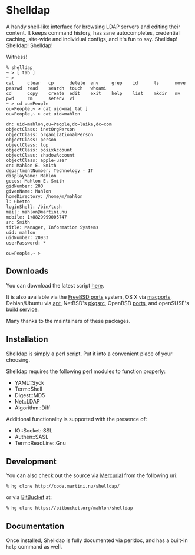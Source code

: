 Shelldap
========

A handy shell-like interface for browsing LDAP servers and editing their
content. It keeps command history, has sane autocompletes, credential caching,
site-wide and individual configs, and it's fun to say.
Shelldap! Shelldap! Shelldap!

Witness!


```
% shelldap 
~ > [ tab ]
~ > 
cat     clear   cp      delete  env     grep    id      ls      move    passwd  read    search  touch   whoami  
cd      copy    create  edit    exit    help    list    mkdir   mv      pwd     rm      setenv  vi      
~ > cd ou=People
ou=People,~ > cat uid=ma[ tab ]
ou=People,~ > cat uid=mahlon

dn: uid=mahlon,ou=People,dc=laika,dc=com
objectClass: inetOrgPerson
objectClass: organizationalPerson
objectClass: person
objectClass: top
objectClass: posixAccount
objectClass: shadowAccount
objectClass: apple-user
cn: Mahlon E. Smith
departmentNumber: Technology - IT
displayName: Mahlon
gecos: Mahlon E. Smith
gidNumber: 200
givenName: Mahlon
homeDirectory: /home/m/mahlon
l: Ghetto
loginShell: /bin/tcsh
mail: mahlon@martini.nu
mobile: 1+8829999005747
sn: Smith
title: Manager, Information Systems
uid: mahlon
uidNumber: 20933
userPassword: *

ou=People,~ > 
```


Downloads
---------

You can download the latest script [here](http://code.martini.nu/shelldap/archive/tip.zip).

It is also available via the 
[FreeBSD ports](http://www.freebsd.org/cgi/cvsweb.cgi/ports/net/shelldap/) system, OS X via 
[macports](https://trac.macports.org/browser/trunk/dports/net/shelldap/Portfile), Debian/Ubuntu via [apt](https://packages.debian.org/shelldap),
NetBSD's [pkgsrc](ftp://ftp.netbsd.org/pub/pkgsrc/current/pkgsrc/sysutils/shelldap/README.html), OpenBSD [ports](http://openports.se/sysutils/shelldap), and openSUSE's [build service](http://software.opensuse.org/search?q=shelldap&baseproject=openSUSE%3AFactory&lang=en).

Many thanks to the maintainers of these packages.


Installation
-------------

Shelldap is simply a perl script.  Put it into a convenient place of your choosing.

Shelldap requires the following perl modules to function properly:

* YAML::Syck
* Term::Shell
* Digest::MD5 
* Net::LDAP
* Algorithm::Diff

Additional functionality is supported with the presence of:

* IO::Socket::SSL
* Authen::SASL
* Term::ReadLine::Gnu


Development
-----------


You can also check out the source via [Mercurial](http://mercurial.selenic.com/wiki/) from the following uri:

    % hg clone http://code.martini.nu/shelldap/

or via [BitBucket](http://bitbucket.org/) at:

    % hg clone https://bitbucket.org/mahlon/shelldap


Documentation
-------------

Once installed, Shelldap is fully documented via perldoc, and has a built-in `help` command as well.